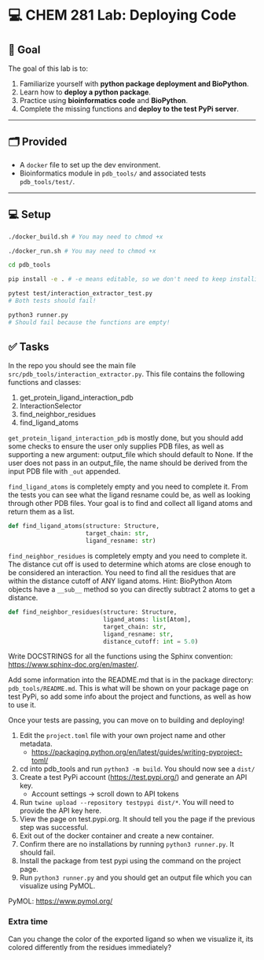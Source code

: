 # 💻 CHEM 281 Lab: Deploying Code

## 🧪 Goal

The goal of this lab is to:

1. Familiarize yourself with **python package deployment and BioPython**.
2. Learn how to **deploy a python package**. 
3. Practice using **bioinformatics code** and **BioPython**.
4. Complete the missing functions and **deploy to the test PyPi server**.

---

## 🗂️ Provided

- A `docker` file to set up the dev environment.
- Bioinformatics module in `pdb_tools/` and associated tests `pdb_tools/test/`.

---

## 💻 Setup
```bash
./docker_build.sh # You may need to chmod +x

./docker_run.sh # You may need to chmod +x

cd pdb_tools

pip install -e . # -e means editable, so we don't need to keep installing while editing

pytest test/interaction_extractor_test.py
# Both tests should fail!

python3 runner.py
# Should fail because the functions are empty!
```

## ✅ Tasks
In the repo you should see the main file `src/pdb_tools/interaction_extractor.py`. This file contains the following functions and classes:

1. get_protein_ligand_interaction_pdb
2. InteractionSelector
3. find_neighbor_residues
4. find_ligand_atoms

`get_protein_ligand_interaction_pdb` is mostly done, but you should add some checks to ensure the user only supplies PDB files, as well as supporting a new argument: output_file which should default to None. If the user does not pass in an output_file, the name should be derived from the input PDB file with `_out` appended.

`find_ligand_atoms` is completely empty and you need to complete it. From the tests you can see what the ligand resname could be, as well as looking through other PDB files. Your goal is to find and collect all ligand atoms and return them as a list.

```python
def find_ligand_atoms(structure: Structure,
                      target_chain: str,
                      ligand_resname: str)
```

`find_neighbor_residues` is completely empty and you need to complete it. The distance cut off is used to determine which atoms are close enough to be considered an interaction. You need to find all the residues that are within the distance cutoff of ANY ligand atoms. Hint: BioPython Atom objects have a `__sub__` method so you can directly subtract 2 atoms to get a distance.

```python
def find_neighbor_residues(structure: Structure,
                           ligand_atoms: list[Atom],
                           target_chain: str,
                           ligand_resname: str,
                           distance_cutoff: int = 5.0)
```

Write DOCSTRINGS for all the functions using the Sphinx convention: https://www.sphinx-doc.org/en/master/.

Add some information into the README.md that is in the package directory: `pdb_tools/README.md`. This is what will be shown on your package page on test PyPi, so add some info about the project and functions, as well as how to use it.

Once your tests are passing, you can move on to building and deploying!
1) Edit the `project.toml` file with your own project name and other metadata.
   - https://packaging.python.org/en/latest/guides/writing-pyproject-toml/
2) cd into pdb_tools and run `python3 -m build`. You should now see a `dist/`
3) Create a test PyPi account (https://test.pypi.org/) and generate an API key.
   - Account settings -> scroll down to API tokens
4) Run `twine upload --repository testpypi dist/*`. You will need to provide the API key here.
5) View the page on test.pypi.org. It should tell you the page if the previous step was successful.
6) Exit out of the docker container and create a new container.
7) Confirm there are no installations by running `python3 runner.py`. It should fail.
8) Install the package from test pypi using the command on the project page.
9) Run `python3 runner.py` and you should get an output file which you can visualize using PyMOL.

PyMOL: https://www.pymol.org/

### Extra time
Can you change the color of the exported ligand so when we visualize it, its colored differently from the residues immediately?
